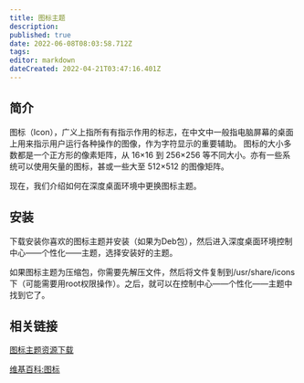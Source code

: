 ```yaml
---
title: 图标主题
description: 
published: true
date: 2022-06-08T08:03:58.712Z
tags: 
editor: markdown
dateCreated: 2022-04-21T03:47:16.401Z
---
```


## 简介

图标（Icon），广义上指所有有指示作用的标志，在中文中一般指电脑屏幕的桌面上用来指示用户运行各种操作的图像，作为字符显示的重要辅助。 图标的大小多数都是一个正方形的像素矩阵，从 16×16 到 256×256 等不同大小。亦有一些系统可以使用矢量的图标，甚或一些大至 512×512 的图像矩阵。

现在，我们介绍如何在深度桌面环境中更换图标主题。

## 安装

下载安装你喜欢的图标主题并安装（如果为Deb包），然后进入深度桌面环境控制中心——个性化——主题，选择安装好的主题。

如果图标主题为压缩包，你需要先解压文件，然后将文件复制到/usr/share/icons下（可能需要用root权限操作）。之后，就可以在控制中心——个性化——主题中找到它了。

## 相关链接

[图标主题资源下载](http://gnome-look.org/index.php?xcontentmode=120x121)

[维基百科:图标](http://zh.wikipedia.org/wiki/%E5%9C%96%E6%A8%99)
